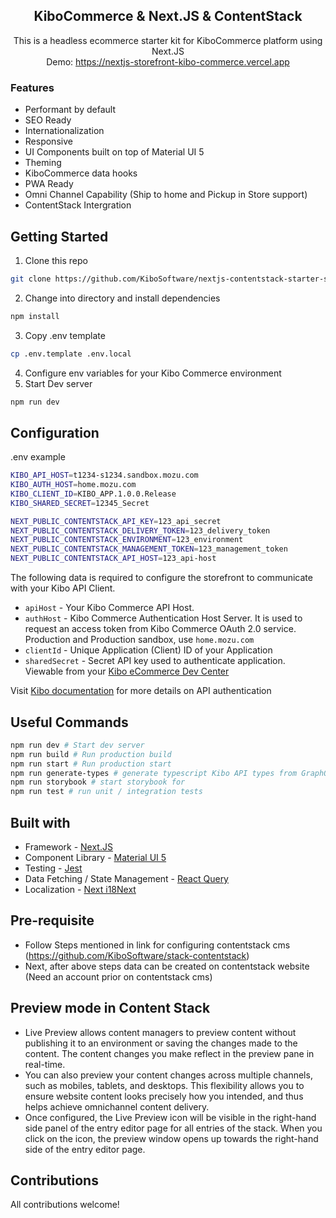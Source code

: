 <h2 align="center">KiboCommerce & Next.JS & ContentStack</h2>

<p align="center">
This is a headless ecommerce starter kit for KiboCommerce platform using Next.JS <br>
Demo: <a href="https://nextjs-storefront-kibo-commerce.vercel.app">https://nextjs-storefront-kibo-commerce.vercel.app</a>

</p>

### Features

- Performant by default
- SEO Ready
- Internationalization
- Responsive
- UI Components built on top of Material UI 5
- Theming
- KiboCommerce data hooks
- PWA Ready
- Omni Channel Capability (Ship to home and Pickup in Store support)
- ContentStack Intergration

## Getting Started

1. Clone this repo

```bash
git clone https://github.com/KiboSoftware/nextjs-contentstack-starter-storefront.git
```

2. Change into directory and install dependencies

```bash
npm install
```

3. Copy .env template

```bash
cp .env.template .env.local
```

4. Configure env variables for your Kibo Commerce environment
5. Start Dev server

```bash
npm run dev
```

## Configuration

.env example

```bash
KIBO_API_HOST=t1234-s1234.sandbox.mozu.com
KIBO_AUTH_HOST=home.mozu.com
KIBO_CLIENT_ID=KIBO_APP.1.0.0.Release
KIBO_SHARED_SECRET=12345_Secret

NEXT_PUBLIC_CONTENTSTACK_API_KEY=123_api_secret
NEXT_PUBLIC_CONTENTSTACK_DELIVERY_TOKEN=123_delivery_token
NEXT_PUBLIC_CONTENTSTACK_ENVIRONMENT=123_environment
NEXT_PUBLIC_CONTENTSTACK_MANAGEMENT_TOKEN=123_management_token
NEXT_PUBLIC_CONTENTSTACK_API_HOST=123_api-host
```

The following data is required to configure the storefront to communicate with your Kibo API Client.

- `apiHost` - Your Kibo Commerce API Host.
- `authHost` - Kibo Commerce Authentication Host Server. It is used to request an access token from Kibo Commerce OAuth 2.0 service. Production and Production sandbox, use `home.mozu.com`
- `clientId` - Unique Application (Client) ID of your Application
- `sharedSecret` - Secret API key used to authenticate application. Viewable from your [Kibo eCommerce Dev Center](https://mozu.com/login)

Visit [Kibo documentation](https://docs.kibocommerce.com/help) for more details on API authentication

## Useful Commands

```bash
npm run dev # Start dev server
npm run build # Run production build
npm run start # Run production start
npm run generate-types # generate typescript Kibo API types from GraphQL Schema
npm run storybook # start storybook for
npm run test # run unit / integration tests
```

## Built with

- Framework - [Next.JS](https://nextjs.org/docs)
- Component Library - [Material UI 5](https://mui.com/material-ui/getting-started/overview/)
- Testing - [Jest](https://jestjs.io/docs/getting-started)
- Data Fetching / State Management - [React Query](https://react-query-v3.tanstack.com/overview)
- Localization - [Next i18Next](https://github.com/i18next/next-i18next)

## Pre-requisite

- Follow Steps mentioned in link for configuring contentstack cms (https://github.com/KiboSoftware/stack-contentstack)
- Next, after above steps data can be created on contentstack website (Need an account prior on contentstack cms)

## Preview mode in Content Stack

- Live Preview allows content managers to preview content without publishing it to an environment or saving the changes made to the content. The content changes you make reflect in the preview pane in real-time.
- You can also preview your content changes across multiple channels, such as mobiles, tablets, and desktops. This flexibility allows you to ensure website content looks precisely how you intended, and thus helps achieve omnichannel content delivery.
- Once configured, the Live Preview icon will be visible in the right-hand side panel of the entry editor page for all entries of the stack. When you click on the icon, the preview window opens up towards the right-hand side of the entry editor page.

## Contributions

All contributions welcome!
